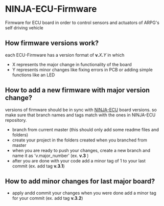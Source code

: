 # NINJA-ECU-Firmware
Firmware for ECU board in order to control sensors and actuators of ARPG's self driving vehicle

## How firmware versions work?
each ECU-Firmware has a version format of **v.**_X_**.**_Y_ in which
* X represents the major change in functionality of the board
* Y represents minor changes like fixing errors in PCB or adding simple functions like an LED

## How to add a new firmware  with major version change?
versions of firmware should be in sync with [NINJA-ECU](https://github.com/arpg/NINJA-ECU) board versions. so make sure that branch names and tags match with the ones in NINJA-ECU repository. 
* branch from current master (this should only add some readme files and folders)
* create your project in the folders created when you branched from master
* when you are ready to push your changes, create a new branch and name it as 'v.major_number' (ex. **v.3** )
* after you are done with your code add a minor tag of 1 to your last commit (ex. add tag **v.3.1**)

## How to add minor changes for last major board?
* apply andd commit your changes when you were done add a minor tag for your commit (ex. add tag **v.3.2**)
